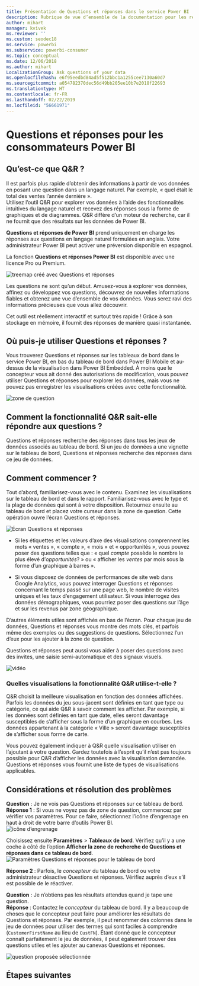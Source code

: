 ```yaml
---
title: Présentation de Questions et réponses dans le service Power BI
description: Rubrique de vue d’ensemble de la documentation pour les requêtes en langage naturel des questions et réponses Power BI.
author: mihart
manager: kvivek
ms.reviewer: ''
ms.custom: seodec18
ms.service: powerbi
ms.subservice: powerbi-consumer
ms.topic: conceptual
ms.date: 12/06/2018
ms.author: mihart
LocalizationGroup: Ask questions of your data
ms.openlocfilehash: e6f95eedbd84ad5f512bbc1a1255cee7130a60d7
ms.sourcegitcommit: a054782370dec56d49bb205ee10b7e2018f22693
ms.translationtype: HT
ms.contentlocale: fr-FR
ms.lasthandoff: 02/22/2019
ms.locfileid: "56661971"
---
```

# <a name="qa-for-power-bi-consumers"></a>Questions et réponses pour les **consommateurs** Power BI
## <a name="what-is-qa"></a>Qu’est-ce que Q&R ?
Il est parfois plus rapide d’obtenir des informations à partir de vos données en posant une question dans un langage naturel. Par exemple, « quel était le total des ventes l’année dernière ».  
Utilisez l’outil Q&R pour explorer vos données à l’aide des fonctionnalités intuitives du langage naturel et recevez des réponses sous la forme de graphiques et de diagrammes. Q&R diffère d’un moteur de recherche, car il ne fournit que des résultats sur les données de Power BI.

**Questions et réponses de Power BI** prend uniquement en charge les réponses aux questions en langage naturel formulées en anglais. Votre administrateur Power BI peut activer une préversion disponible en espagnol.

La fonction **Questions et réponses Power BI** est disponible avec une licence Pro ou Premium. 
>

![treemap créé avec Questions et réponses](media/end-user-q-and-a/power-bi-qna.png)

Les questions ne sont qu’un début.  Amusez-vous à explorer vos données, affinez ou développez vos questions, découvrez de nouvelles informations fiables et obtenez une vue d’ensemble de vos données. Vous serez ravi des informations précieuses que vous allez découvrir.

Cet outil est réellement interactif et surtout très rapide ! Grâce à son stockage en mémoire, il fournit des réponses de manière quasi instantanée.

## <a name="where-can-i-use-qa"></a>Où puis-je utiliser Questions et réponses ?
Vous trouverez Questions et réponses sur les tableaux de bord dans le service Power BI, en bas du tableau de bord dans Power BI Mobile et au-dessus de la visualisation dans Power BI Embedded. À moins que le concepteur vous ait donné des autorisations de modification, vous pouvez utiliser Questions et réponses pour explorer les données, mais vous ne pouvez pas enregistrer les visualisations créées avec cette fonctionnalité.

![zone de question](media/end-user-q-and-a/powerbi-qna.png)

## <a name="how-does-qa-know-how-to-answer-questions"></a>Comment la fonctionnalité Q&R sait-elle répondre aux questions ?
Questions et réponses recherche des réponses dans tous les jeux de données associés au tableau de bord. Si un jeu de données a une vignette sur le tableau de bord, Questions et réponses recherche des réponses dans ce jeu de données. 

## <a name="how-do-i-start"></a>Comment commencer ?
Tout d’abord, familiarisez-vous avec le contenu. Examinez les visualisations sur le tableau de bord et dans le rapport. Familiarisez-vous avec le type et la plage de données qui sont à votre disposition. Retournez ensuite au tableau de bord et placez votre curseur dans la zone de question. Cette opération ouvre l’écran Questions et réponses.

![Écran Questions et réponses](media/end-user-q-and-a/power-bi-qna-screen.png) 

* Si les étiquettes et les valeurs d’axe des visualisations comprennent les mots « ventes », « compte », « mois » et « opportunités », vous pouvez poser des questions telles que : « quel *compte* possède le nombre le plus élevé d’*opportunités*? » ou « afficher les *ventes* par mois sous la forme d’un graphique à barres ».

* Si vous disposez de données de performances de site web dans Google Analytics, vous pouvez interroger Questions et réponses concernant le temps passé sur une page web, le nombre de visites uniques et les taux d’engagement utilisateur. Si vous interrogez des données démographiques, vous pourriez poser des questions sur l’âge et sur les revenus par zone géographique.

D’autres éléments utiles sont affichés en bas de l’écran. Pour chaque jeu de données, Questions et réponses vous montre des mots clés, et parfois même des exemples ou des suggestions de questions. Sélectionnez l’un d’eux pour les ajouter à la zone de question. 

Questions et réponses peut aussi vous aider à poser des questions avec des invites, une saisie semi-automatique et des signaux visuels. 

![vidéo](media/end-user-q-and-a/qa.gif) 


### <a name="which-visualization-does-qa-use"></a>Quelles visualisations la fonctionnalité Q&R utilise-t-elle ?
Q&R choisit la meilleure visualisation en fonction des données affichées. Parfois les données du jeu sous-jacent sont définies en tant que type ou catégorie, ce qui aide Q&R à savoir comment les afficher. Par exemple, si les données sont définies en tant que date, elles seront davantage susceptibles de s’afficher sous la forme d’un graphique en courbes. Les données appartenant à la catégorie « Ville » seront davantage susceptibles de s’afficher sous forme de carte.

Vous pouvez également indiquer à Q&R quelle visualisation utiliser en l’ajoutant à votre question. Gardez toutefois à l’esprit qu’il n’est pas toujours possible pour Q&R d’afficher les données avec la visualisation demandée. Questions et réponses vous fournit une liste de types de visualisations applicables.

## <a name="considerations-and-troubleshooting"></a>Considérations et résolution des problèmes
**Question** : Je ne vois pas Questions et réponses sur ce tableau de bord.    
**Réponse 1** : Si vous ne voyez pas de zone de question, commencez par vérifier vos paramètres. Pour ce faire, sélectionnez l’icône d’engrenage en haut à droit de votre barre d’outils Power BI.   
![icône d’engrenage](media/end-user-q-and-a/power-bi-settings.png)

Choisissez ensuite **Paramètres** > **Tableaux de bord**. Vérifiez qu’il y a une coche à côté de l’option **Afficher la zone de recherche de Questions et réponses dans ce tableau de bord**.
![Paramètres Questions et réponses pour le tableau de bord](media/end-user-q-and-a/power-bi-turn-on.png)  


**Réponse 2** : Parfois, le *concepteur* du tableau de bord ou votre administrateur désactive Questions et réponses. Vérifiez auprès d’eux s’il est possible de le réactiver.   

**Question** : Je n’obtiens pas les résultats attendus quand je tape une question.    
**Réponse** : Contactez le *concepteur* du tableau de bord. Il y a beaucoup de choses que le concepteur peut faire pour améliorer les résultats de Questions et réponses. Par exemple, il peut renommer des colonnes dans le jeu de données pour utiliser des termes qui sont faciles à comprendre (`CustomerFirstName` au lieu de `CustFN`). Étant donné que le concepteur connaît parfaitement le jeu de données, il peut également trouver des questions utiles et les ajouter au canevas Questions et réponses.

![question proposée sélectionnée](media/end-user-q-and-a/power-bi-featured-q.png)

## <a name="next-steps"></a>Étapes suivantes

